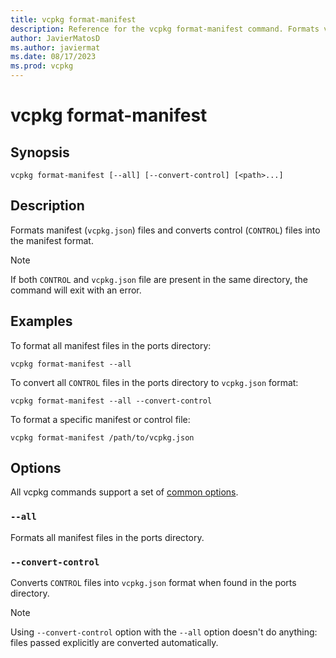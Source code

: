 ```yaml
---
title: vcpkg format-manifest
description: Reference for the vcpkg format-manifest command. Formats vcpkg.json files and converts CONTROL files to vcpkg.json format.
author: JavierMatosD
ms.author: javiermat
ms.date: 08/17/2023
ms.prod: vcpkg
---
```


# vcpkg format-manifest

## Synopsis

```console
vcpkg format-manifest [--all] [--convert-control] [<path>...]
```

## Description
Formats manifest (`vcpkg.json`) files and converts control (`CONTROL`) files into the manifest format.

>[!NOTE]
>If both `CONTROL` and `vcpkg.json` file are present in the same directory, the command will exit with an error.

## Examples

To format all manifest files in the ports directory:
```console
vcpkg format-manifest --all
```

To convert all `CONTROL` files in the ports directory to `vcpkg.json` format:
```console
vcpkg format-manifest --all --convert-control
```

To format a specific manifest or control file:
```console
vcpkg format-manifest /path/to/vcpkg.json
```

## Options

All vcpkg commands support a set of [common options](common-options.md).

### `--all`

Formats all manifest files in the ports directory.

### `--convert-control`

Converts `CONTROL` files into `vcpkg.json` format when found in the ports directory.

>[!NOTE]
>Using `--convert-control` option with the `--all` option doesn't do anything: files passed explicitly are converted automatically.